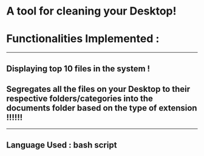 **A tool for cleaning your Desktop!**
=============================
Functionalities Implemented :
=============================
-----------------------------
**Displaying top 10 files in the system !**
-----------------------------
**Segregates all the files on your Desktop to their respective folders/categories into the documents folder based on the type of extension !!!!!!**
-----------------------------

-----------------------------
Language Used : bash script
-----------------------------
